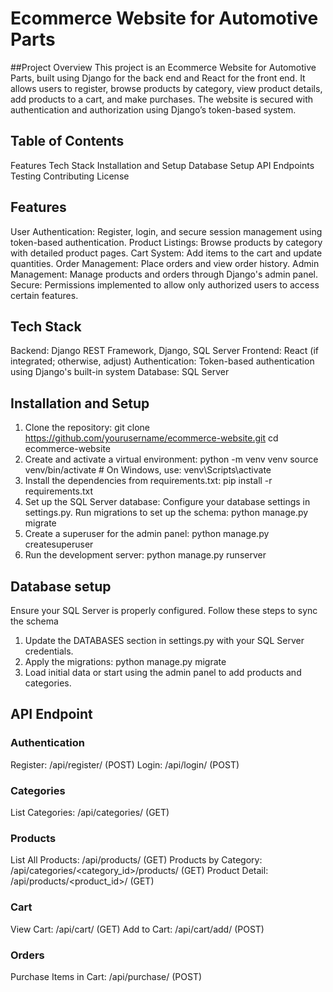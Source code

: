 # Ecommerce Website for Automotive Parts
##Project Overview
This project is an Ecommerce Website for Automotive Parts, built using Django for the back end and React for the front end. It allows users to register, browse products by category, view product details, add products to a cart, and make purchases. The website is secured with authentication and authorization using Django’s token-based system.

## Table of Contents
Features
Tech Stack
Installation and Setup
Database Setup
API Endpoints
Testing
Contributing
License

## Features
User Authentication: Register, login, and secure session management using token-based authentication.
Product Listings: Browse products by category with detailed product pages.
Cart System: Add items to the cart and update quantities.
Order Management: Place orders and view order history.
Admin Management: Manage products and orders through Django's admin panel.
Secure: Permissions implemented to allow only authorized users to access certain features.

## Tech Stack
Backend: Django REST Framework, Django, SQL Server
Frontend: React (if integrated; otherwise, adjust)
Authentication: Token-based authentication using Django's built-in system
Database: SQL Server

## Installation and Setup
1) Clone the repository:
  git clone https://github.com/yourusername/ecommerce-website.git
  cd ecommerce-website
2) Create and activate a virtual environment:
  python -m venv venv
  source venv/bin/activate   # On Windows, use: venv\Scripts\activate
3) Install the dependencies from requirements.txt:
  pip install -r requirements.txt
4) Set up the SQL Server database:
  Configure your database settings in settings.py.
  Run migrations to set up the schema:
    python manage.py migrate
5) Create a superuser for the admin panel:
   python manage.py createsuperuser
6) Run the development server:
   python manage.py runserver
## Database setup
Ensure your SQL Server is properly configured. Follow these steps to sync the schema
1) Update the DATABASES section in settings.py with your SQL Server credentials.
2) Apply the migrations:
   python manage.py migrate
3) Load initial data or start using the admin panel to add products and categories.

## API Endpoint
### Authentication
Register: /api/register/ (POST)
Login: /api/login/ (POST)
### Categories
List Categories: /api/categories/ (GET)
### Products
List All Products: /api/products/ (GET)
Products by Category: /api/categories/<category_id>/products/ (GET)
Product Detail: /api/products/<product_id>/ (GET)
### Cart
View Cart: /api/cart/ (GET)
Add to Cart: /api/cart/add/ (POST)
### Orders
Purchase Items in Cart: /api/purchase/ (POST)


